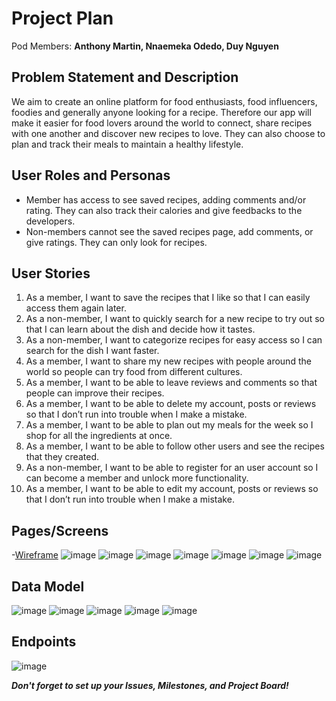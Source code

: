 # Project Plan

Pod Members: **Anthony Martin, Nnaemeka Odedo, Duy Nguyen**

## Problem Statement and Description

We aim to create an online platform for food enthusiasts, food influencers, foodies and generally anyone looking for a recipe. Therefore our app will make it easier for food lovers around the world to connect, share recipes with one another and discover new recipes to love. They can also choose to plan and track their meals to maintain a healthy lifestyle. 

## User Roles and Personas

- Member has access to see saved recipes, adding comments and/or rating. They can also track their calories and give feedbacks to the developers. 
- Non-members cannot see the saved recipes page, add comments, or give ratings. They can only look for recipes. 

## User Stories

1. As a member, I want to save the recipes that I like so that I can easily access them again later. 
2. As a non-member, I want to quickly search for a new recipe to try out so that I can learn about the dish and decide how it tastes. 
3. As a non-member, I want to categorize recipes for easy access so I can search for the dish I want faster.
4. As a member, I want to share my new recipes with people around the world so people can try food from different cultures.
5. As a member, I want to be able to leave reviews and comments so that people can improve their recipes.
6. As a member, I want to be able to delete my account, posts or reviews so that I don’t run into trouble when I make a mistake. 
7. As a member, I want to be able to plan out my meals for the week so I shop for all the ingredients at once. 
8. As a member, I want to be able to follow other users and see the recipes that they created. 
9. As a non-member, I want to be able to register for an user account so I can become a member and unlock more functionality.
10. As a member, I want to be able to edit my account, posts or reviews so that I don’t run into trouble when I make a mistake. 


## Pages/Screens
-[Wireframe](https://www.figma.com/file/a7gq3934n355ZIAS1mkVI8/Food-Recipe-Website?node-id=0%3A1)
![image](https://user-images.githubusercontent.com/96898896/179095920-66ca5f02-7e37-44dc-8e82-019d06945a63.png)
![image](https://user-images.githubusercontent.com/96898896/179095997-347d8447-1561-416e-9c88-f453f354cdb3.png)
![image](https://user-images.githubusercontent.com/96898896/179096044-39794879-29ed-4eab-a154-333c6ae9ca70.png)
![image](https://user-images.githubusercontent.com/96898896/179096086-f6ea3f5a-4e8c-4415-8e14-11a0f1eee85d.png)
![image](https://user-images.githubusercontent.com/96898896/179096112-19a5d2c7-cfa7-4051-ba34-5c1e78b77ad3.png)
![image](https://user-images.githubusercontent.com/96898896/179096168-54867ce8-a71f-40fb-8204-946358443ba3.png)
![image](https://user-images.githubusercontent.com/96898896/179096204-d61ab151-50ff-44a6-a1d2-966cb2e00912.png)

## Data Model
![image](https://user-images.githubusercontent.com/96898896/178793138-138d437b-1381-44c9-8866-733d1c4b6004.png)
![image](https://user-images.githubusercontent.com/96898896/178793245-493d95e7-da83-4a06-9d19-f76999a4f9f6.png)
![image](https://user-images.githubusercontent.com/96898896/178793341-01e73d5e-02c1-4627-807a-46949bef4859.png)
![image](https://user-images.githubusercontent.com/96898896/179043924-7b0af801-d489-4570-9e9d-06db2aebf47c.png)
![image](https://user-images.githubusercontent.com/96898896/178793482-fb64e2e2-de0a-4251-8827-54622a891025.png)

## Endpoints
![image](https://user-images.githubusercontent.com/96898896/179043962-c1a05e12-7ed0-48b3-a69d-c22e285fac21.png)


***Don't forget to set up your Issues, Milestones, and Project Board!***
